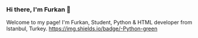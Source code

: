### Hi there, I'm Furkan 👋

Welcome to my page!
I'm Furkan, Student, Python & HTML developer from Istanbul, Turkey.
https://img.shields.io/badge/-Python-green
